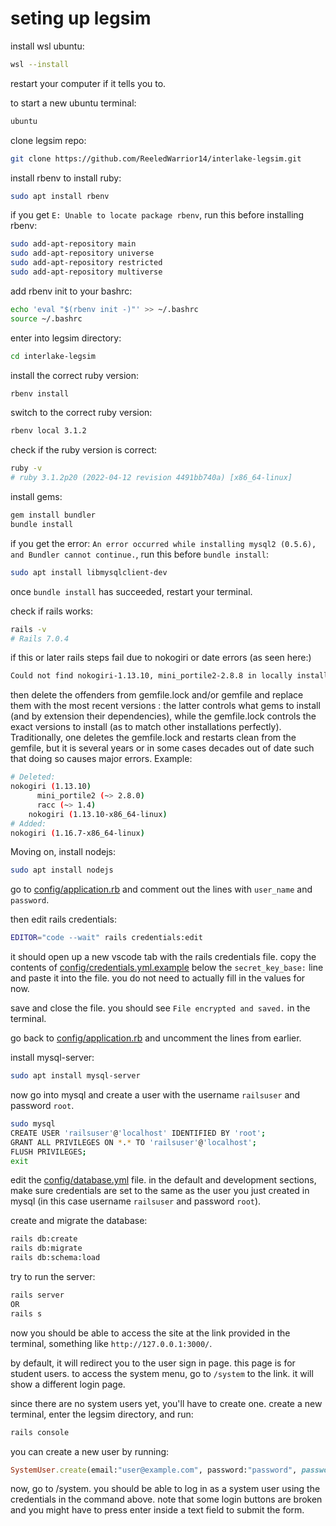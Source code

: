 # seting up legsim

install wsl ubuntu:

```bash
wsl --install
```

restart your computer if it tells you to.

to start a new ubuntu terminal:

```bash
ubuntu
```

clone legsim repo:

```bash
git clone https://github.com/ReeledWarrior14/interlake-legsim.git
```

install rbenv to install ruby:

```bash
sudo apt install rbenv
```

if you get `E: Unable to locate package rbenv`, run this before installing rbenv:

```bash
sudo add-apt-repository main
sudo add-apt-repository universe
sudo add-apt-repository restricted
sudo add-apt-repository multiverse
```

add rbenv init to your bashrc:

```bash
echo 'eval "$(rbenv init -)"' >> ~/.bashrc
source ~/.bashrc
```

enter into legsim directory:

```bash
cd interlake-legsim
```

install the correct ruby version:

```bash
rbenv install
```

switch to the correct ruby version:

```bash
rbenv local 3.1.2
```

check if the ruby version is correct:

```bash
ruby -v
# ruby 3.1.2p20 (2022-04-12 revision 4491bb740a) [x86_64-linux]
```

install gems:

```bash
gem install bundler
bundle install
```

if you get the error: `An error occurred while installing mysql2 (0.5.6), and Bundler cannot continue.`, run this before `bundle install`:

```bash
sudo apt install libmysqlclient-dev
```

once `bundle install` has succeeded, restart your terminal.

check if rails works:

```bash
rails -v
# Rails 7.0.4
```

if this or later rails steps fail due to nokogiri or date errors (as seen here:)

```bash
Could not find nokogiri-1.13.10, mini_portile2-2.8.8 in locally installed gems
```

then delete the offenders from gemfile.lock and/or gemfile and replace them with the most recent versions : the latter controls what gems to install (and by extension their dependencies), while the gemfile.lock controls the exact versions to install (as to match other installations perfectly). Traditionally, one deletes the gemfile.lock and restarts clean from the gemfile, but it is several years or in some cases decades out of date such that doing so causes major errors.
Example:

```bash
# Deleted:
nokogiri (1.13.10)
      mini_portile2 (~> 2.8.0)
      racc (~> 1.4)
    nokogiri (1.13.10-x86_64-linux)
# Added:
nokogiri (1.16.7-x86_64-linux)
```

Moving on, install nodejs:

```bash
sudo apt install nodejs
```

go to [config/application.rb](config/application.rb) and comment out the lines with `user_name` and `password`.

then edit rails credentials:

```bash
EDITOR="code --wait" rails credentials:edit
```

it should open up a new vscode tab with the rails credentials file. copy the contents of [config/credentials.yml.example](config/credentials.yml.example) below the `secret_key_base:` line and paste it into the file. you do not need to actually fill in the values for now.

save and close the file. you should see `File encrypted and saved.` in the terminal.

go back to [config/application.rb](config/application.rb) and uncomment the lines from earlier.

install mysql-server:

```bash
sudo apt install mysql-server
```

now go into mysql and create a user with the username `railsuser` and password `root`.

```bash
sudo mysql
CREATE USER 'railsuser'@'localhost' IDENTIFIED BY 'root';
GRANT ALL PRIVILEGES ON *.* TO 'railsuser'@'localhost';
FLUSH PRIVILEGES;
exit
```

edit the [config/database.yml](config/database.yml) file. in the default and development sections, make sure credentials are set to the same as the user you just created in mysql (in this case username `railsuser` and password `root`).

create and migrate the database:

```bash
rails db:create
rails db:migrate
rails db:schema:load
```

try to run the server:

```bash
rails server 
OR
rails s
```

now you should be able to access the site at the link provided in the terminal, something like `http://127.0.0.1:3000/`.

by default, it will redirect you to the user sign in page. this page is for student users. to access the system menu, go to `/system` to the link. it will show a different login page.

since there are no system users yet, you'll have to create one. create a new terminal, enter the legsim directory, and run:

```bash
rails console
```

you can create a new user by running:

```ruby
SystemUser.create(email:"user@example.com", password:"password", password_confirmation: "password")
```

now, go to /system. you should be able to log in as a system user using the credentials in the command above. note that some login buttons are broken and you might have to press enter inside a text field to submit the form.
